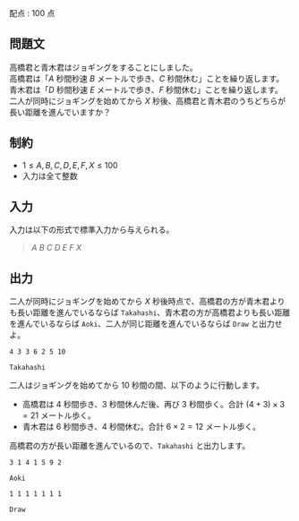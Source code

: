 配点 : $100$ 点

## 問題文

高橋君と青木君はジョギングをすることにしました。<br>
高橋君は「$A$ 秒間秒速 $B$ メートルで歩き、$C$ 秒間休む」ことを繰り返します。<br>
青木君は「$D$ 秒間秒速 $E$ メートルで歩き、$F$ 秒間休む」ことを繰り返します。<br>
二人が同時にジョギングを始めてから $X$ 秒後、高橋君と青木君のうちどちらが長い距離を進んでいますか？

## 制約

- $1 \leq A, B, C, D, E, F, X \leq 100$
- 入力は全て整数

## 入力

入力は以下の形式で標準入力から与えられる。

> $A$ $B$ $C$ $D$ $E$ $F$ $X$

## 出力

二人が同時にジョギングを始めてから $X$ 秒後時点で、高橋君の方が青木君よりも長い距離を進んでいるならば `Takahashi`、青木君の方が高橋君よりも長い距離を進んでいるならば `Aoki`、二人が同じ距離を進んでいるならば `Draw` と出力せよ。

```input1
4 3 3 6 2 5 10
```

```output1
Takahashi
```

二人はジョギングを始めてから $10$ 秒間の間、以下のように行動します。

- 高橋君は $4$ 秒間歩き、$3$ 秒間休んだ後、再び $3$ 秒間歩く。合計 $(4 + 3) \times 3 = 21$ メートル歩く。
- 青木君は $6$ 秒間歩き、$4$ 秒間休む。合計 $6 \times 2 = 12$ メートル歩く。

高橋君の方が長い距離を進んでいるので、`Takahashi` と出力します。

```input2
3 1 4 1 5 9 2
```

```output2
Aoki
```

```input3
1 1 1 1 1 1 1
```

```output3
Draw
```
